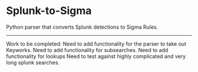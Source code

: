 # Splunk-to-Sigma
Python parser that converts Splunk detections to Sigma Rules.

----

Work to be completed:
Need to add functionality for the parser to take out Keyworks. 
Need to add functionality for subsearches.
Need to add functionality for lookups
Need to test against highly complicated and very long splunk searches. 
